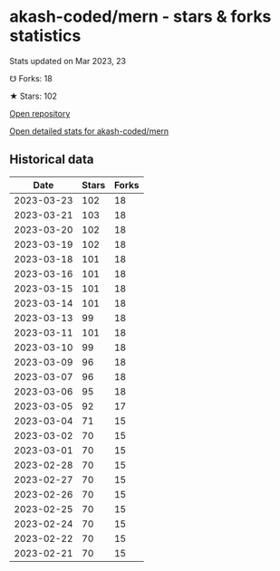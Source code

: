 # akash-coded/mern - stars & forks statistics

Stats updated on Mar 2023, 23

☋ Forks: 18

★ Stars: 102

[Open repository](https://github.com/akash-coded/mern)

[Open detailed stats for akash-coded/mern](https://reviewgithub.com/rep/akash-coded/mern)

## Historical data
| Date | Stars | Forks |
|------|-------|-------|
| 2023-03-23 | 102 | 18 | 
| 2023-03-21 | 103 | 18 | 
| 2023-03-20 | 102 | 18 | 
| 2023-03-19 | 102 | 18 | 
| 2023-03-18 | 101 | 18 | 
| 2023-03-16 | 101 | 18 | 
| 2023-03-15 | 101 | 18 | 
| 2023-03-14 | 101 | 18 | 
| 2023-03-13 | 99 | 18 | 
| 2023-03-11 | 101 | 18 | 
| 2023-03-10 | 99 | 18 | 
| 2023-03-09 | 96 | 18 | 
| 2023-03-07 | 96 | 18 | 
| 2023-03-06 | 95 | 18 | 
| 2023-03-05 | 92 | 17 | 
| 2023-03-04 | 71 | 15 | 
| 2023-03-02 | 70 | 15 | 
| 2023-03-01 | 70 | 15 | 
| 2023-02-28 | 70 | 15 | 
| 2023-02-27 | 70 | 15 | 
| 2023-02-26 | 70 | 15 | 
| 2023-02-25 | 70 | 15 | 
| 2023-02-24 | 70 | 15 | 
| 2023-02-22 | 70 | 15 | 
| 2023-02-21 | 70 | 15 | 

